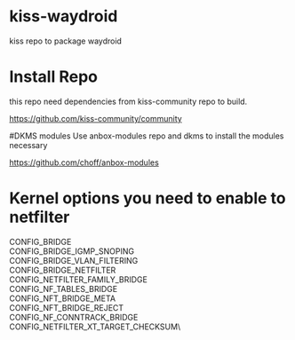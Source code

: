 # kiss-waydroid
kiss repo to package waydroid

# Install Repo
this repo need dependencies from kiss-community repo to build.

https://github.com/kiss-community/community

#DKMS modules
Use anbox-modules repo and dkms to install the modules necessary

https://github.com/choff/anbox-modules


# Kernel options you need to enable to netfilter

CONFIG_BRIDGE\
CONFIG_BRIDGE_IGMP_SNOPING\
CONFIG_BRIDGE_VLAN_FILTERING\
CONFIG_BRIDGE_NETFILTER\
CONFIG_NETFILTER_FAMILY_BRIDGE\
CONFIG_NF_TABLES_BRIDGE\
CONFIG_NFT_BRIDGE_META\
CONFIG_NFT_BRIDGE_REJECT\
CONFIG_NF_CONNTRACK_BRIDGE\
CONFIG_NETFILTER_XT_TARGET_CHECKSUM\

